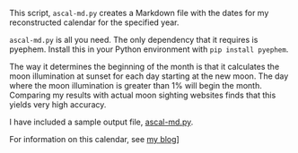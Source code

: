 This script, `ascal-md.py` creates a Markdown file with the dates for my reconstructed calendar for the specified year.

`ascal-md.py` is all you need. The only dependency that it requires is pyephem. Install this in your Python environment with `pip install pyephem`.

The way it determines the beginning of the month is that it calculates the moon illumination at sunset for each day starting at the new moon. The day where the moon illumination is greater than 1% will begin the month. Comparing my results with actual moon sighting websites finds that this yields very high accuracy.

I have included a sample output file, [ascal-md.py]().

For information on this calendar, see [my blog](https://www.minewyrtruman.com/anglosaxoncalendar)]
